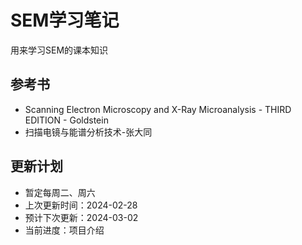 # SEM学习笔记

用来学习SEM的课本知识

## 参考书

* Scanning Electron Microscopy and X-Ray Microanalysis - THIRD EDITION - Goldstein
* 扫描电镜与能谱分析技术-张大同

## 更新计划

- 暂定每周二、周六
- 上次更新时间：2024-02-28
- 预计下次更新：2024-03-02
- 当前进度：项目介绍

